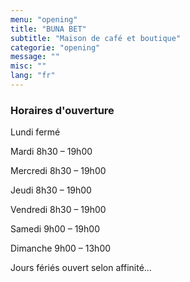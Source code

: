 ```yaml
---
menu: "opening"
title: "BUNA BET"
subtitle: "Maison de café et boutique"
categorie: "opening"
message: ""
misc: ""
lang: "fr"
---
```

### Horaires d'ouverture

Lundi fermé

Mardi 8h30 – 19h00

Mercredi 8h30 – 19h00

Jeudi 8h30 – 19h00

Vendredi 8h30 – 19h00

Samedi 9h00 – 19h00

Dimanche 9h00 – 13h00

Jours fériés ouvert selon affinité...

